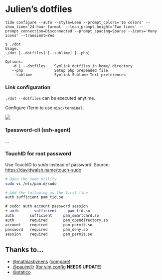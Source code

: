 # Julien’s dotfiles

```shell
tide configure --auto --style=Lean --prompt_colors='16 colors' --show_time='24-hour format' --lean_prompt_height='Two lines' --prompt_connection=Disconnected --prompt_spacing=Sparse --icons='Many icons' --transient=Yes
```

```
$ ./dot
Usage:
./dot [--dotfiles] [--sublime] [--php]

Options:
   -d | --dotfiles    Symlink dotfiles in home/ directory
   --php              Setup php prepended file
   --sublime          Symlink Sublime Text preferences

```


### Link configuration

`./dot --dotfiles` can be executed anytime.

Configure iTerm to use `misc/terminal`.

![](https://user-images.githubusercontent.com/1525636/201951710-1df49a04-7600-4e53-8bec-d0c4cbe0fe0c.png)

### 1password-cli (ssh-agent)

...

### TouchID for root password

Use TouchID to _sudo_ instead of password.
Source: https://davidwalsh.name/touch-sudo

```sh
# Open the sudo utility
sudo vi /etc/pam.d/sudo

# Add the following as the first line
auth sufficient pam_tid.so
```


```diff
# sudo: auth account password session
+ auth       sufficient     pam_tid.so
auth       sufficient     pam_smartcard.so
auth       required       pam_opendirectory.so
account    required       pam_permit.so
password   required       pam_deny.so
session    required       pam_permit.so
```


## Thanks to…

* [@mathiasbynens](https://github.com/mathiasbynens/dotfiles/) ([compare](https://github.com/mathiasbynens/dotfiles/compare/d6ca39a907123c0a7f874c500ba16cabb3156a63...master))
* [@paulmillr](https://github.com/paulmillr/dotfiles/) ([for vim config](https://github.com/paulmillr/vimrc/tree/5b472316d099fc1f6626ca790e81f6d021747c13) **NEEDS UPDATE**) 
* [@statico](https://github.com/statico/dotfiles/)
